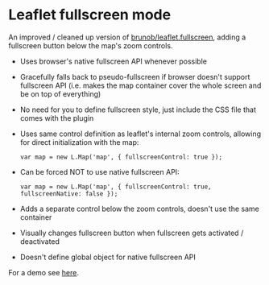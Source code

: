 Leaflet fullscreen mode
=======================

An improved / cleaned up version of [brunob/leaflet.fullscreen](https://github.com/brunob/leaflet.fullscreen), adding a fullscreen button below the map's zoom controls.

- Uses browser's native fullscreen API whenever possible
- Gracefully falls back to pseudo-fullscreen if browser doesn't support fullscreen API (i.e. makes the map container cover the whole screen and be on top of everything)
- No need for you to define fullscreen style, just include the CSS file that comes with the plugin
- Uses same control definition as leaflet's internal zoom controls, allowing for direct initialization with the map:

  `var map = new L.Map('map', {
    fullscreenControl: true
  });`
- Can be forced NOT to use native fullscreen API:

  `var map = new L.Map('map', {
    fullscreenControl: true,
    fullscreenNative: false
  });`
- Adds a separate control below the zoom controls, doesn't use the same container
- Visually changes fullscreen button when fullscreen gets activated / deactivated
- Doesn't define global object for native fullscreen API

For a demo see [here](http://jtreml.github.com/leaflet.fullscreen/example.html).